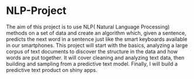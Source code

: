 # NLP-Project
The aim of this project is to use NLP( Natural Language Processing) methods on a set of data and create an algorithm which, given a sentence, predicts the next word in a sentence just like the smart keyboards available in our smartphones. This project will start with the basics, analyzing a large corpus of text documents to discover the structure in the data and how words are put together. It will cover cleaning and analyzing text data, then building and sampling from a predictive text model. Finally, I will build a predictive text product on shiny apps. 
